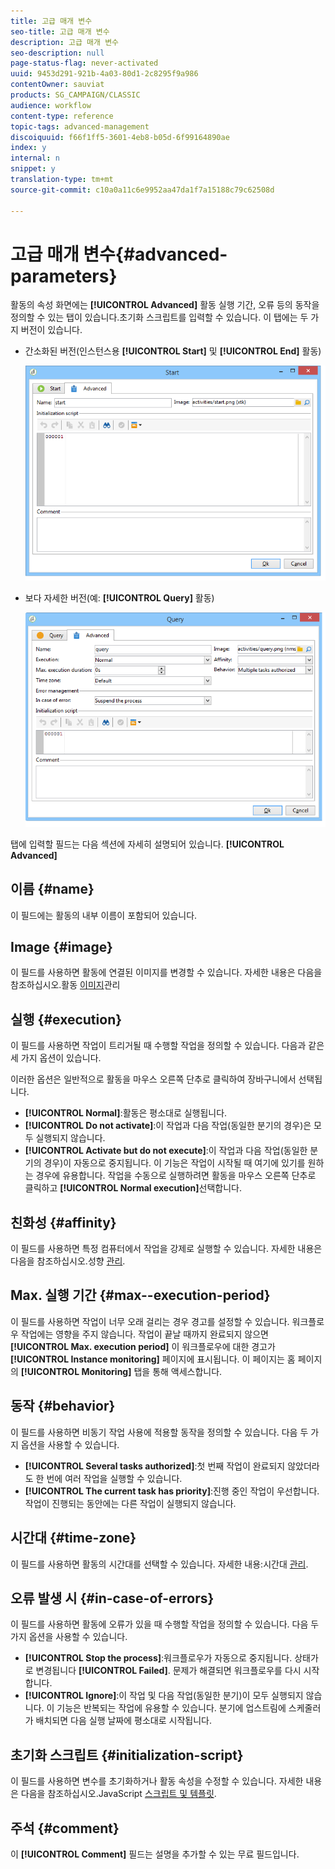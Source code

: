 ```yaml
---
title: 고급 매개 변수
seo-title: 고급 매개 변수
description: 고급 매개 변수
seo-description: null
page-status-flag: never-activated
uuid: 9453d291-921b-4a03-80d1-2c8295f9a986
contentOwner: sauviat
products: SG_CAMPAIGN/CLASSIC
audience: workflow
content-type: reference
topic-tags: advanced-management
discoiquuid: f66f1ff5-3601-4eb8-b05d-6f99164890ae
index: y
internal: n
snippet: y
translation-type: tm+mt
source-git-commit: c10a0a11c6e9952aa47da1f7a15188c79c62508d

---
```



# 고급 매개 변수{#advanced-parameters}

활동의 속성 화면에는 **[!UICONTROL Advanced]** 활동 실행 기간, 오류 등의 동작을 정의할 수 있는 탭이 있습니다.초기화 스크립트를 입력할 수 있습니다. 이 탭에는 두 가지 버전이 있습니다.

* 간소화된 버전(인스턴스용 **[!UICONTROL Start]** 및 **[!UICONTROL End]** 활동)

   ![](assets/wf-advanced-basic.png)

* 보다 자세한 버전(예: **[!UICONTROL Query]** 활동)

   ![](assets/wf-advanced-full.png)

탭에 입력할 필드는 다음 섹션에 자세히 설명되어 있습니다. **[!UICONTROL Advanced]**

## 이름 {#name}

이 필드에는 활동의 내부 이름이 포함되어 있습니다.

## Image {#image}

이 필드를 사용하면 활동에 연결된 이미지를 변경할 수 있습니다. 자세한 내용은 다음을 참조하십시오.활동 [이미지](../../workflow/using/managing-activity-images.md)관리

## 실행 {#execution}

이 필드를 사용하면 작업이 트리거될 때 수행할 작업을 정의할 수 있습니다. 다음과 같은 세 가지 옵션이 있습니다.

이러한 옵션은 일반적으로 활동을 마우스 오른쪽 단추로 클릭하여 장바구니에서 선택됩니다.

* **[!UICONTROL Normal]**:활동은 평소대로 실행됩니다.
* **[!UICONTROL Do not activate]**:이 작업과 다음 작업(동일한 분기의 경우)은 모두 실행되지 않습니다.
* **[!UICONTROL Activate but do not execute]**:이 작업과 다음 작업(동일한 분기의 경우)이 자동으로 중지됩니다. 이 기능은 작업이 시작될 때 여기에 있기를 원하는 경우에 유용합니다. 작업을 수동으로 실행하려면 활동을 마우스 오른쪽 단추로 클릭하고 **[!UICONTROL Normal execution]**&#x200B;선택합니다.

## 친화성 {#affinity}

이 필드를 사용하면 특정 컴퓨터에서 작업을 강제로 실행할 수 있습니다. 자세한 내용은 다음을 참조하십시오.성향 [관리](../../workflow/using/managing-propensity.md).

## Max. 실행 기간 {#max--execution-period}

이 필드를 사용하면 작업이 너무 오래 걸리는 경우 경고를 설정할 수 있습니다. 워크플로우 작업에는 영향을 주지 않습니다. 작업이 끝날 때까지 완료되지 않으면 **[!UICONTROL Max. execution period]** 이 워크플로우에 대한 경고가 **[!UICONTROL Instance monitoring]** 페이지에 표시됩니다. 이 페이지는 홈 페이지의 **[!UICONTROL Monitoring]** 탭을 통해 액세스합니다.

## 동작 {#behavior}

이 필드를 사용하면 비동기 작업 사용에 적용할 동작을 정의할 수 있습니다. 다음 두 가지 옵션을 사용할 수 있습니다.

* **[!UICONTROL Several tasks authorized]**:첫 번째 작업이 완료되지 않았더라도 한 번에 여러 작업을 실행할 수 있습니다.
* **[!UICONTROL The current task has priority]**:진행 중인 작업이 우선합니다. 작업이 진행되는 동안에는 다른 작업이 실행되지 않습니다.

## 시간대 {#time-zone}

이 필드를 사용하면 활동의 시간대를 선택할 수 있습니다. 자세한 내용:시간대 [관리](../../workflow/using/managing-time-zones.md).

## 오류 발생 시 {#in-case-of-errors}

이 필드를 사용하면 활동에 오류가 있을 때 수행할 작업을 정의할 수 있습니다. 다음 두 가지 옵션을 사용할 수 있습니다.

* **[!UICONTROL Stop the process]**:워크플로우가 자동으로 중지됩니다. 상태가 로 변경됩니다 **[!UICONTROL Failed]**. 문제가 해결되면 워크플로우를 다시 시작합니다.
* **[!UICONTROL Ignore]**:이 작업 및 다음 작업(동일한 분기)이 모두 실행되지 않습니다. 이 기능은 반복되는 작업에 유용할 수 있습니다. 분기에 업스트림에 스케줄러가 배치되면 다음 실행 날짜에 평소대로 시작됩니다.

## 초기화 스크립트 {#initialization-script}

이 필드를 사용하면 변수를 초기화하거나 활동 속성을 수정할 수 있습니다. 자세한 내용은 다음을 참조하십시오.JavaScript [스크립트 및 템플릿](../../workflow/using/javascript-scripts-and-templates.md).

## 주석 {#comment}

이 **[!UICONTROL Comment]** 필드는 설명을 추가할 수 있는 무료 필드입니다.
